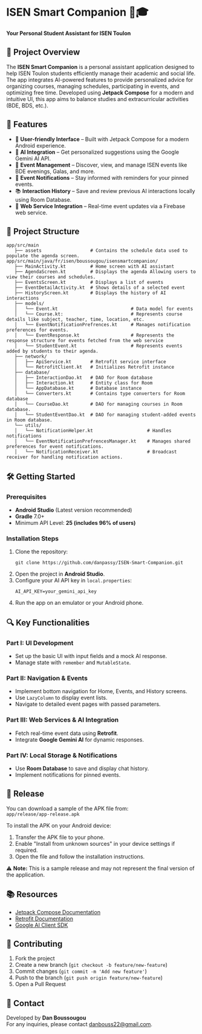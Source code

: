 # ISEN Smart Companion 📱🎓

**Your Personal Student Assistant for ISEN Toulon**

## 📝 Project Overview

The **ISEN Smart Companion** is a personal assistant application designed to help ISEN Toulon students efficiently manage their academic and social life. The app integrates AI-powered features to provide personalized advice for organizing courses, managing schedules, participating in events, and optimizing free time. Developed using **Jetpack Compose** for a modern and intuitive UI, this app aims to balance studies and extracurricular activities (BDE, BDS, etc.).



## 🚀 Features

- 🎨 **User-friendly Interface** – Built with Jetpack Compose for a modern Android experience.
- 🤖 **AI Integration** – Get personalized suggestions using the Google Gemini AI API.
- 📅 **Event Management** – Discover, view, and manage ISEN events like BDE evenings, Galas, and more.
- 🔔 **Event Notifications** – Stay informed with reminders for your pinned events.
- 📚 **Interaction History** – Save and review previous AI interactions locally using Room Database.
- 🔗 **Web Service Integration** – Real-time event updates via a Firebase web service.



## 📂 Project Structure

```
app/src/main
   ├── assets                  # Contains the schedule data used to populate the agenda screen.                     
app/src/main/java/fr/isen/boussougou/isensmartcompanion/
   ├── MainActivity.kt         # Home screen with AI assistant
   ├── AgendaScreen.kt         # Displays the agenda Allowing users to view their courses and schedules.
   ├── EventsScreen.kt         # Displays a list of events
   ├── EventDetailActivity.kt  # Shows details of a selected event
   ├── HistoryScreen.kt        # Displays the history of AI interactions
   ├── models/
   │   └── Event.kt                           # Data model for events
   │   └── Course.kt:                         # Represents course details like subject, teacher, time, location, etc.
   │   └── EventNotificationPrefrences.kt     # Manages notification preferences for events.
   │   └── EventResponse.kt                   # Represents the response structure for events fetched from the web service
   │   └── StudentEvent.kt                    # Represents events added by students to their agenda.
   ├── network/
   │   ├── ApiService.kt       # Retrofit service interface
   │   └── RetrofitClient.kt   # Initializes Retrofit instance
   ├── database/
   │   ├── InteractionDao.kt   # DAO for Room database
   │   ├── Interaction.kt      # Entity class for Room
   │   └── AppDatabase.kt      # Database instance
   │   └── Converters.kt       # Contains type converters for Room database
   │   └── CourseDao.kt        # DAO for managing courses in Room database.
   │   └── StudentEventDao.kt  # DAO for managing student-added events in Room database.
   └── utils/
   │   └── NotificationHelper.kt                    # Handles notifications
   │   └── EventNotificationPrefrencesManager.kt    # Manages shared preferences for event notifications.
   │   └── NotificationReceiver.kt                  # Broadcast receiver for handling notification actions.
```



## 🛠️ Getting Started

### Prerequisites
- **Android Studio** (Latest version recommended)
- **Gradle** 7.0+
- Minimum API Level: **25 (includes 96% of users)**

### Installation Steps
1. Clone the repository:
   ```
   git clone https://github.com/danpassy/ISEN-Smart-Companion.git

   ```
2. Open the project in **Android Studio**.
3. Configure your AI API key in `local.properties`:
   ```
   AI_API_KEY=your_gemini_api_key
   ```
4. Run the app on an emulator or your Android phone.



## 🔍 Key Functionalities

### Part I: UI Development
- Set up the basic UI with input fields and a mock AI response.
- Manage state with `remember` and `MutableState`.

### Part II: Navigation & Events
- Implement bottom navigation for Home, Events, and History screens.
- Use `LazyColumn` to display event lists.
- Navigate to detailed event pages with passed parameters.

### Part III: Web Services & AI Integration
- Fetch real-time event data using **Retrofit**.
- Integrate **Google Gemini AI** for dynamic responses.

### Part IV: Local Storage & Notifications
- Use **Room Database** to save and display chat history.
- Implement notifications for pinned events.

## 📂  Release

You can download a sample of the APK file from:  
 `app/release/app-release.apk`  

To install the APK on your Android device:  
1. Transfer the APK file to your phone.  
2. Enable "Install from unknown sources" in your device settings if required.  
3. Open the file and follow the installation instructions.  

⚠️ **Note:** This is a sample release and may not represent the final version of the application.  

## 📚 Resources

- [Jetpack Compose Documentation](https://developer.android.com/jetpack/compose/documentation)
- [Retrofit Documentation](https://square.github.io/retrofit/)
- [Google AI Client SDK](https://developer.android.com/ai/google-ai-client-sdk)



## 🤝 Contributing

1. Fork the project
2. Create a new branch (`git checkout -b feature/new-feature`)
3. Commit changes (`git commit -m 'Add new feature'`)
4. Push to the branch (`git push origin feature/new-feature`)
5. Open a Pull Request


## 📧 Contact

Developed by **Dan Boussougou**  
For any inquiries, please contact danbouss22@gmail.com.
